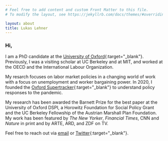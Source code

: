 ```yaml
---
# Feel free to add content and custom Front Matter to this file.
# To modify the layout, see https://jekyllrb.com/docs/themes/#overriding-theme-defaults

layout: about
title: Lukas Lehner
---
```


### Hi,

I am a PhD candidate at the [University of Oxford](https://www.spi.ox.ac.uk/people/lukas-lehner#/){:target="_blank"}. Previously, I was a visiting scholar at UC Berkeley and at MIT, and worked at the OECD and the International Labour Organization.

My resarch focuses on labor market policies in a changing world of work with a focus on unemployment and worker bargaining power. In 2020, I founded the [Oxford Supertracker](https://supertracker.spi.ox.ac.uk/){:target="_blank"} to understand policy responses to the pandemic.

My research has been awarded the Barnett Prize for the best paper at the University of Oxford DSPI, a Horowitz Foundation for Social Policy Grant and the UC Berkeley Fellowship of the Austrian Marshall Plan Foundation. My work has been featured by *The New Yorker*, *Financial Times*, CNN and *Nature* in print and by ARTE, ARD, and ZDF on TV.

Feel free to reach out via [email](mailto:lukas.lehner@spi.ox.ac.uk) or [Twitter](https://twitter.com/LukasLehner_){:target="_blank"}.